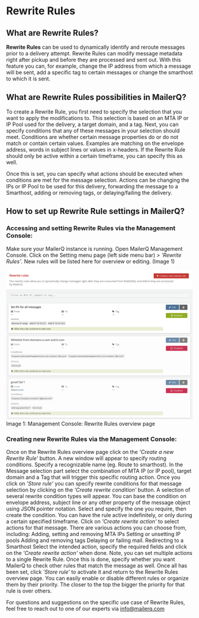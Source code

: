 # Rewrite Rules
## What are Rewrite Rules?
**Rewrite Rules** can be used to dynamically identify and reroute messages prior to a delivery attempt. Rewrite Rules can modify message metadata right after pickup and before they are processed and sent out. With this feature you can, for example, change the IP address from which a message will be sent, add a specific tag to certain messages or change the smarthost to which it is sent.

## What are Rewrite Rules possibilities in MailerQ?
To create a Rewrite Rule, you first need to specify the selection that you want to apply the modifications to. This selection is based on an MTA IP or IP Pool used for the delivery, a target domain, and a tag. Next, you can specify conditions that any of these messages in your selection should meet. Conditions are whether certain message properties do or do not match or contain certain values. Examples are matching on the envelope address, words in subject lines or values in x-headers. If the Rewrite Rule should only be active within a certain timeframe, you can specify this as well.

Once this is set, you can specify what actions should be executed when conditions are met for the message selection. Actions can be changing the IPs or IP Pool to be used for this delivery, forwarding the message to a Smarthost, adding or removing tags, or delaying/failing the delivery.

## How to set up Rewrite Rule settings in MailerQ?
### Accessing and setting Rewrite Rules via the Management Console:
Make sure your MailerQ instance is running.
Open MailerQ Management Console.
Click on the Setting menu page (left side menu bar) > *'Rewrite Rules'*. New rules will be listed here for overview or editing. (Image 1) 

![Rewrite Rules](../Images/rewrite-rules.png)
Image 1: Management Console: Rewrite Rules overview page

### Creating new Rewrite Rules via the Management Console:
Once on the Rewrite Rules overview page click on the *'Create a new Rewrite Rule'* button. A new window will appear to specify routing conditions.
Specify a recognizable name (eg. Route to smarthost).
In the Message selection part select the combination of MTA IP (or IP pool), target domain and a Tag that will trigger this specific routing action. 
Once you click on *'Store rule'* you can specify rewrite conditions for that message selection by clicking on the *'Create rewrite condition'* button. A selection of several rewrite condition types will appear. You can base the condition on envelope address, subject line or any other property of the message object using JSON pointer notation. Select and specify the one you require, then create the condition.
You can have the rule active indefinitely, or only during a certain specified timeframe.
Click on *'Create rewrite action'* to select actions for that message. There are various actions you can choose from, including:
Adding, setting and removing MTA IPs
Setting or unsetting IP pools
Adding and removing tags
Delaying or failing mail.
Redirecting to a Smarthost
Select the intended action, specify the required fields and click on the *'Create rewrite action'* when done. Note, you can set multiple actions to a single Rewrite Rule.
Once this is done, specify whether you want MailerQ to check other rules that match the message as well. 
Once all has been set, click *'Store rule'* to activate it and return to the Rewrite Rules overview page. You can easily enable or disable different rules or organize them by their priority. The closer to the top the bigger the priority for that rule is over others.

For questions and suggestions on the specific use case of Rewrite Rules, feel free to reach out to one of our experts via info@mailerq.com


